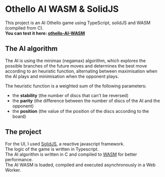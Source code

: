 # Othello AI WASM & SolidJS

This project is an AI Othello game using TypeScript, solidJS and WASM (compiled from C).  
**You can test it here: [othello-AI-WASM](https://elib27.github.io/Othello-AI-wasm/)**

## The AI algorithm
The AI is using the minimax (negamax) algorithm, which explores the possible branches of the future moves and determines the best move according to an heuristic function, alternating between maximisation when the AI plays and minimisation when the opponent plays.  

The heuristic function is a weighted sum of the following parameters:
- the **stability** (the number of discs that can't be reversed)
- the **parity** (the difference between the number of discs of the AI and the opponent)
- the **position** (the value of the position of the discs according to the board)

## The project

For the UI, I used [SolidJS](https://www.solidjs.com/), a reactive javascript framework.  
The logic of the game is written in Typescript.  
The AI algorithm is written in C and compiled to [WASM](https://webassembly.org/) for better performance.  
The AI WASM is loaded, compiled and executed asynchronously in a Web Worker.  